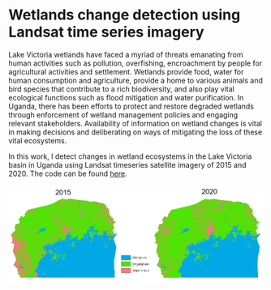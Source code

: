 # Wetlands change detection using Landsat time series imagery

Lake Victoria wetlands have faced a myriad of threats emanating from human activities such as pollution, overfishing, encroachment by people for agricultural activities and settlement. Wetlands provide food, water for human consumption and agriculture, provide a home to various animals and bird species that contribute to a rich biodiversity, and also play vital ecological functions such as flood mitigation and water purification. In Uganda, there has been efforts to protect and restore degraded wetlands through enforcement of wetland management policies and engaging relevant stakeholders. Availability of information on wetland changes is vital in making decisions and deliberating on ways of mitigating the loss of these vital ecosystems.

In this work, I detect changes in wetland ecosystems in the Lake Victoria basin in Uganda using Landsat timeseries satellite imagery of 2015 and 2020. The code can be found [here](https://code.earthengine.google.com/557499345eea790285a1ee044884a4fd).



![images/wetland.PNG](images/wetland.PNG)
